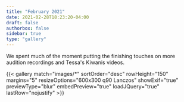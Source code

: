 ```yaml
---
title: "February 2021"
date: 2021-02-28T18:23:20-04:00
draft: false
authorbox: false
sidebar: true
type: "gallery"
---
```

We spent much of the moment putting the finishing touches on more audition recordings and Tessa's Kiwanis videos.

<!--more-->

{{< gallery match="images/*" sortOrder="desc" rowHeight="150" margins="5" resizeOptions="600x300 q90 Lanczos" showExif="true" previewType="blur" embedPreview="true" loadJQuery="true" lastRow="nojustify" >}}
